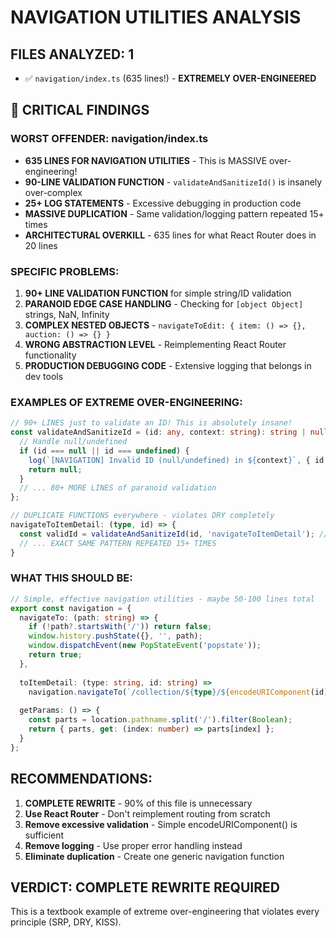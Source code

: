 # NAVIGATION UTILITIES ANALYSIS

## FILES ANALYZED: 1
- ✅ `navigation/index.ts` (635 lines!) - **EXTREMELY OVER-ENGINEERED**

## 🚨 CRITICAL FINDINGS

### WORST OFFENDER: navigation/index.ts
- **635 LINES FOR NAVIGATION UTILITIES** - This is MASSIVE over-engineering!
- **90-LINE VALIDATION FUNCTION** - `validateAndSanitizeId()` is insanely over-complex
- **25+ LOG STATEMENTS** - Excessive debugging in production code
- **MASSIVE DUPLICATION** - Same validation/logging pattern repeated 15+ times
- **ARCHITECTURAL OVERKILL** - 635 lines for what React Router does in 20 lines

### SPECIFIC PROBLEMS:
1. **90+ LINE VALIDATION FUNCTION** for simple string/ID validation
2. **PARANOID EDGE CASE HANDLING** - Checking for `[object Object]` strings, NaN, Infinity
3. **COMPLEX NESTED OBJECTS** - `navigateToEdit: { item: () => {}, auction: () => {} }`
4. **WRONG ABSTRACTION LEVEL** - Reimplementing React Router functionality
5. **PRODUCTION DEBUGGING CODE** - Extensive logging that belongs in dev tools

### EXAMPLES OF EXTREME OVER-ENGINEERING:
```typescript
// 90+ LINES just to validate an ID! This is absolutely insane!
const validateAndSanitizeId = (id: any, context: string): string | null => {
  // Handle null/undefined
  if (id === null || id === undefined) {
    log(`[NAVIGATION] Invalid ID (null/undefined) in ${context}`, { id });
    return null;
  }
  // ... 80+ MORE LINES of paranoid validation
};

// DUPLICATE FUNCTIONS everywhere - violates DRY completely
navigateToItemDetail: (type, id) => {
  const validId = validateAndSanitizeId(id, 'navigateToItemDetail'); // Same validation
  // ... EXACT SAME PATTERN REPEATED 15+ TIMES
}
```

### WHAT THIS SHOULD BE:
```typescript  
// Simple, effective navigation utilities - maybe 50-100 lines total
export const navigation = {
  navigateTo: (path: string) => {
    if (!path?.startsWith('/')) return false;
    window.history.pushState({}, '', path);
    window.dispatchEvent(new PopStateEvent('popstate'));
    return true;
  },
  
  toItemDetail: (type: string, id: string) => 
    navigation.navigateTo(`/collection/${type}/${encodeURIComponent(id)}`),
    
  getParams: () => {
    const parts = location.pathname.split('/').filter(Boolean);
    return { parts, get: (index: number) => parts[index] };
  }
};
```

## RECOMMENDATIONS:
1. **COMPLETE REWRITE** - 90% of this file is unnecessary
2. **Use React Router** - Don't reimplement routing from scratch  
3. **Remove excessive validation** - Simple encodeURIComponent() is sufficient
4. **Remove logging** - Use proper error handling instead
5. **Eliminate duplication** - Create one generic navigation function

## VERDICT: COMPLETE REWRITE REQUIRED
This is a textbook example of extreme over-engineering that violates every principle (SRP, DRY, KISS).